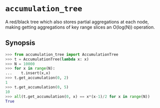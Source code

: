 `accumulation_tree`
===================

A red/black tree which also stores partial aggregations at each node, making
getting aggregations of key range slices an O(log(N)) operation.

Synopsis
--------
```python
>>> from accumulation_tree import AccumulationTree
>>> t = AccumulationTree(lambda x: x)
>>> N = 10000
>>> for x in range(N):
...    t.insert(x,x)
>>> t.get_accumulation(0, 2)
1
>>> t.get_accumulation(0, 5)
10
>>> all(t.get_accumulation(0, x) == x*(x-1)/2 for x in range(N))
True
```
